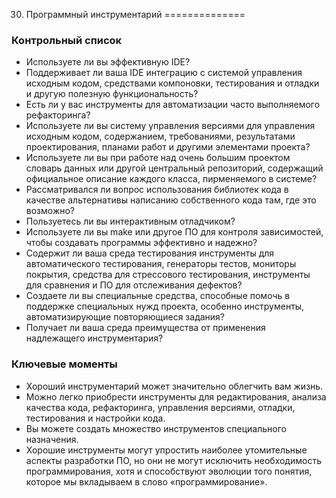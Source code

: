 30. Программный инструментарий
==============

### Контрольный список

+ Используете ли вы эффективную IDE? 
+ Поддерживает ли ваша IDE интеграцию с системой управления исходным кодом, средствами компоновки, тестирования и отладки и другую полезную функциональность? 
+ Есть ли у вас инструменты для автоматизации часто выполняемого рефакторинга? 
+ Используете ли вы систему управления версиями для управления исходным кодом, содержанием, требованиями, результатами проектирования, планами работ и другими элементами проекта? 
+ Используете ли вы при работе над очень большим проектом словарь данных или другой центральный репозиторий, содержащий официальное описание каждого класса, пирменяемого в системе? 
+ Рассматривался ли вопрос использования библиотек кода в качестве альтернативы написанию собственного кода там, где это возможно? 
+ Пользуетесь ли вы интерактивным отладчиком? 
+ Используете ли вы make или другое ПО для контроля зависимостей, чтобы создавать программы эффективно и надежно? 
+ Содержит ли ваша среда тестирования инструменты для автоматического тестирования, генераторы тестов, мониторы покрытия, средства для стрессового тестирования, инструменты для сравнения и ПО для отслеживания дефектов? 
+ Создаете ли вы специальные средства, способные помочь в поддержке специальных нужд проекта, особенно инструменты, автоматизирующие повторяющиеся задания? 
+ Получает ли ваша среда преимущества от применения надлежащего инструментария? 

### Ключевые моменты 

+ Хороший инструментарий может значительно облегчить вам жизнь. 
+ Можно легко приобрести инструменты для редактирования, анализа качества кода, рефакторинга, управления версиями, отладки, тестирования и настройки кода. 
+ Вы можете создать множество инструментов специального назначения. 
+ Хорошие инструменты могут упростить наиболее утомительные аспекты разработки ПО, но они не могут исключить необходимость программирования, хотя и способствуют эволюции того понятия, которое мы вкладываем в слово «программирование». 